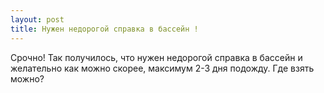 ```yaml
---
layout: post 
title: Нужен недорогой справка в бассейн ! 
--- 
```

Срочно! Так получилось, что нужен недорогой справка в бассейн и желательно как можно скорее, максимум 2-3 дня подожду. Где взять можно?